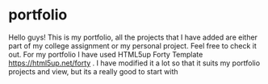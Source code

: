 # portfolio
Hello guys! This is my portfolio, all the projects that I have added are either part 
of my college assignment or my personal project.
Feel free to check it out.
For my portfolio I have used HTML5up Forty Template https://html5up.net/forty .
I have modified it a lot so that it suits my portfolio projects and view, 
but its a really good to start with
